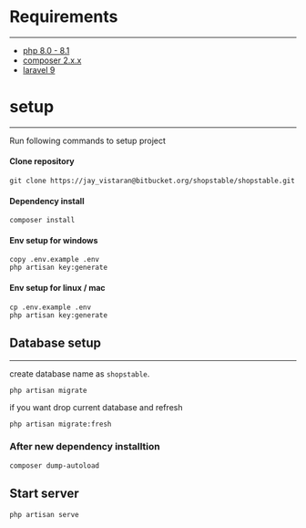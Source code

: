 # Requirements

---

-   [php 8.0 - 8.1](https://laravel.com/docs/9.x)
-   [composer 2.x.x](https://getcomposer.org/download/)
-   [laravel 9](https://laravel.com/docs/9.x)

# setup

---

Run following commands to setup project

#### Clone repository

```
git clone https://jay_vistaran@bitbucket.org/shopstable/shopstable.git
```

#### Dependency install

```
composer install
```

#### Env setup for windows

```
copy .env.example .env
php artisan key:generate
```

#### Env setup for linux / mac

```
cp .env.example .env
php artisan key:generate
```

## Database setup

---

create database name as `shopstable`.

```
php artisan migrate
```

if you want drop current database and refresh

```
php artisan migrate:fresh
```

### After new dependency installtion

```
composer dump-autoload
```

## Start server

```
php artisan serve
```
